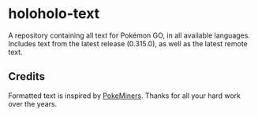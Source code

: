 # holoholo-text
A repository containing all text for Pokémon GO, in all available languages.  
Includes text from the latest release (0.315.0), as well as the latest remote text.

## Credits
Formatted text is inspired by [PokeMiners](https://github.com/PokeMiners). Thanks for all your hard work over the years.